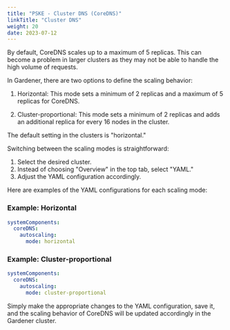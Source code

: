 ```yaml
---
title: "PSKE - Cluster DNS (CoreDNS)"
linkTitle: "Cluster DNS"
weight: 20
date: 2023-07-12
---
```


By default, CoreDNS scales up to a maximum of 5 replicas. This can become a problem in larger clusters as they may not be able to handle the high volume of requests.

In Gardener, there are two options to define the scaling behavior:

1. Horizontal: This mode sets a minimum of 2 replicas and a maximum of 5 replicas for CoreDNS.

2. Cluster-proportional: This mode sets a minimum of 2 replicas and adds an additional replica for every 16 nodes in the cluster.

The default setting in the clusters is "horizontal."

Switching between the scaling modes is straightforward:

1. Select the desired cluster.
2. Instead of choosing "Overview" in the top tab, select "YAML."
3. Adjust the YAML configuration accordingly.

Here are examples of the YAML configurations for each scaling mode:

### Example: Horizontal

```yaml
systemComponents:
  coreDNS:
    autoscaling:
      mode: horizontal
```

### Example: Cluster-proportional

```yaml
systemComponents:
  coreDNS:
    autoscaling:
      mode: cluster-proportional
```

Simply make the appropriate changes to the YAML configuration, save it, and the scaling behavior of CoreDNS will be updated accordingly in the Gardener cluster.